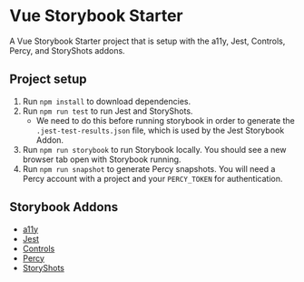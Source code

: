 Vue Storybook Starter
=====================
A Vue Storybook Starter project that is setup with the a11y, Jest, Controls, Percy, and StoryShots addons.

## Project setup
1. Run `npm install` to download dependencies.
2. Run `npm run test` to run Jest and StoryShots.
    * We need to do this before running storybook in order to generate the `.jest-test-results.json` file, which is used by the Jest Storybook Addon.
3. Run `npm run storybook` to run Storybook locally. You should see a new browser tab open with Storybook running.
4. Run `npm run snapshot` to generate Percy snapshots. You will need a Percy account with a project and your `PERCY_TOKEN` for authentication.

## Storybook Addons
- [a11y](https://github.com/storybookjs/storybook/tree/next/addons/a11y)
- [Jest](https://github.com/storybookjs/storybook/tree/master/addons/jest)
- [Controls](https://github.com/storybookjs/storybook/tree/next/addons/controls)
- [Percy](https://github.com/percy/percy-storybook)
- [StoryShots](https://github.com/storybookjs/storybook/tree/next/addons/storyshots/storyshots-core)
